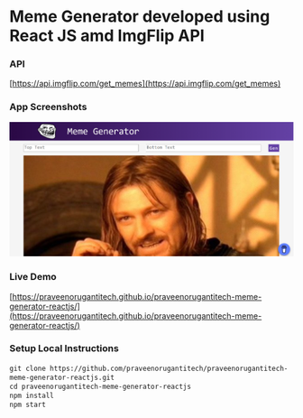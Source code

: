 # Meme Generator developed using React JS amd ImgFlip API


### API

[https://api.imgflip.com/get_memes](https://api.imgflip.com/get_memes)


### App Screenshots

![screenshot of the app](https://raw.githubusercontent.com/praveenorugantitech/praveenorugantitech-meme-generator-reactjs/master/src/images/screenshot.PNG)


### Live Demo

[https://praveenorugantitech.github.io/praveenorugantitech-meme-generator-reactjs/](https://praveenorugantitech.github.io/praveenorugantitech-meme-generator-reactjs/)


### Setup Local Instructions

```
git clone https://github.com/praveenorugantitech/praveenorugantitech-meme-generator-reactjs.git
cd praveenorugantitech-meme-generator-reactjs
npm install
npm start

```
